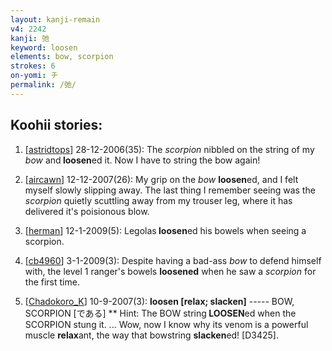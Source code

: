 ```yaml
---
layout: kanji-remain
v4: 2242
kanji: 弛
keyword: loosen
elements: bow, scorpion
strokes: 6
on-yomi: チ
permalink: /弛/
---
```


## Koohii stories: 

1) [<a href="http://kanji.koohii.com/profile/astridtops">astridtops</a>] 28-12-2006(35): The <em>scorpion</em> nibbled on the string of my <em>bow</em> and<strong> loosen</strong>ed it. Now I have to string the bow again!

2) [<a href="http://kanji.koohii.com/profile/aircawn">aircawn</a>] 12-12-2007(26): My grip on the <em>bow</em> <strong>loosen</strong>ed, and I felt myself slowly slipping away. The last thing I remember seeing was the <em>scorpion</em> quietly scuttling away from my trouser leg, where it has delivered it&#039;s poisionous blow.

3) [<a href="http://kanji.koohii.com/profile/herman">herman</a>] 12-1-2009(5): Legolas<strong> loosen</strong>ed his bowels when seeing a scorpion.

4) [<a href="http://kanji.koohii.com/profile/cb4960">cb4960</a>] 3-1-2009(3): Despite having a bad-ass <em>bow</em> to defend himself with, the level 1 ranger&#039;s bowels <strong>loosened</strong> when he saw a <em>scorpion</em> for the first time.

5) [<a href="http://kanji.koohii.com/profile/Chadokoro_K">Chadokoro_K</a>] 10-9-2007(3): <strong>loosen [relax; slacken]</strong> ----- BOW, SCORPION [である] ** Hint: The BOW string<strong> LOOSEN</strong>ed when the SCORPION stung it. ... Wow, now I know why its venom is a powerful muscle <strong>relax</strong>ant, the way that bowstring <strong>slacken</strong>ed! [D3425].

